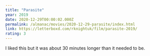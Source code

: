 ```yaml
---
title: "Parasite"
year: 2019
date: 2020-12-29T00:00:02.000Z
permalink: /almanac/movies/2020-12-29-parasite/index.html
link: https://letterboxd.com/rknightuk/film/parasite-2019/
rating: 3
---
```


I liked this but it was about 30 minutes longer than it needed to be.